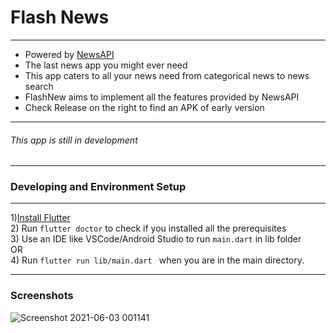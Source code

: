 # Flash News

___________

- Powered by [NewsAPI](http://newsapi.org/ "NewsAPI")
- The last news app you might ever need
- This app caters to all your news need from categorical news to news search
- FlashNew aims to implement all the features provided by NewsAPI
- Check Release on the right to find an APK of early version
___
###### This app is still in development

***
### Developing and Environment Setup
___
1)[Install Flutter](http://https://flutter.dev/docs/get-started/install "Install Flutter")  
2) Run `flutter doctor` to check if you installed all the prerequisites  
3) Use an IDE like VSCode/Android Studio to run `main.dart` in lib folder  
OR  
4) Run `flutter run lib/main.dart ` when you are in the main directory.  
 
 ***

### Screenshots

![Screenshot 2021-06-03 001141](https://user-images.githubusercontent.com/37980605/120537014-6b0e2580-c402-11eb-94d7-f96ce3a49416.png)

